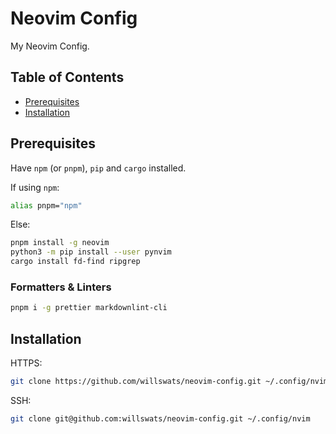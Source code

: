 # Neovim Config

My Neovim Config.

## Table of Contents

- [Prerequisites](#prerequisites)
- [Installation](#installation)

## Prerequisites

Have `npm` (or `pnpm`), `pip` and `cargo` installed.

If using `npm`:

```bash
alias pnpm="npm"
```

Else:

```bash
pnpm install -g neovim
python3 -m pip install --user pynvim
cargo install fd-find ripgrep
```

### Formatters & Linters

```bash
pnpm i -g prettier markdownlint-cli
```

## Installation

HTTPS:

```bash
git clone https://github.com/willswats/neovim-config.git ~/.config/nvim
```

SSH:

```bash
git clone git@github.com:willswats/neovim-config.git ~/.config/nvim
```
